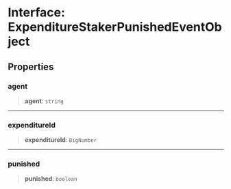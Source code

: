 # Interface: ExpenditureStakerPunishedEventObject

## Properties

### agent

> **agent**: `string`

***

### expenditureId

> **expenditureId**: `BigNumber`

***

### punished

> **punished**: `boolean`

